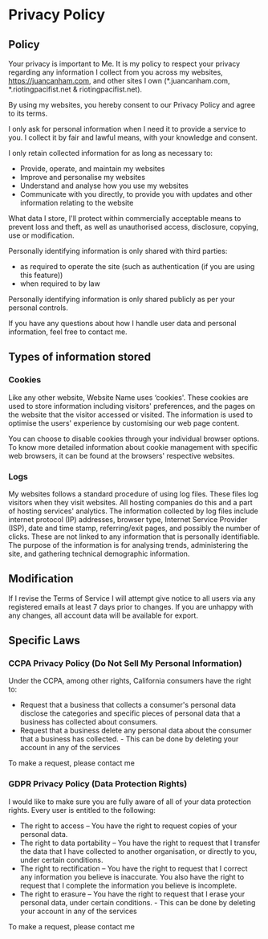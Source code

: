 # Privacy Policy

## Policy

Your privacy is important to Me. It is my policy to respect your privacy regarding any information I collect from you across my websites, https://juancanham.com, and other sites I own (*.juancanham.com, *.riotingpacifist.net & riotingpacifist.net).

By using my websites, you hereby consent to our Privacy Policy and agree to its terms.

I only ask for personal information when I need it to provide a service to you. I collect it by fair and lawful means, with your knowledge and consent.

I only retain collected information for as long as necessary to:

* Provide, operate, and maintain my websites
* Improve and personalise my websites
* Understand and analyse how you use my websites
* Communicate with you directly, to provide you with updates and other information relating to the website

What data I store, I'll protect within commercially acceptable means to prevent loss and theft, as well as unauthorised access, disclosure, copying, use or modification.

Personally identifying information is only shared with third parties:

* as required to operate the site (such as authentication (if you are using this feature))
* when required to by law

Personally identifying information is only shared publicly as per your personal controls.

If you have any questions about how I handle user data and personal information, feel free to contact me.

## Types of information stored

### Cookies

Like any other website, Website Name uses ‘cookies'. These cookies are used to store information including visitors' preferences, and the pages on the website that the visitor accessed or visited. The information is used to optimise the users' experience by customising our web page content.

You can choose to disable cookies through your individual browser options. To know more detailed information about cookie management with specific web browsers, it can be found at the browsers' respective websites.

### Logs

My websites follows a standard procedure of using log files. These files log visitors when they visit websites. All hosting companies do this and a part of hosting services' analytics. The information collected by log files include internet protocol (IP) addresses, browser type, Internet Service Provider (ISP), date and time stamp, referring/exit pages, and possibly the number of clicks. These are not linked to any information that is personally identifiable. The purpose of the information is for analysing trends, administering the site, and gathering technical demographic information.

## Modification

If I revise the Terms of Service I will attempt give notice to all users via any registered emails at least 7 days prior to changes.
If you are unhappy with any changes, all account data will be available for export.

## Specific Laws

### CCPA Privacy Policy (Do Not Sell My Personal Information)

Under the CCPA, among other rights, California consumers have the right to:

* Request that a business that collects a consumer's personal data disclose the categories and specific pieces of personal data that a business has collected about consumers.
* Request that a business delete any personal data about the consumer that a business has collected. - This can be done by deleting your account in any of the services

To make a request, please contact me

### GDPR Privacy Policy (Data Protection Rights)

I would like to make sure you are fully aware of all of your data protection rights. Every user is entitled to the following:

* The right to access – You have the right to request copies of your personal data.
* The right to data portability – You have the right to request that I transfer the data that I have collected to another organisation, or directly to you, under certain conditions.
* The right to rectification – You have the right to request that I correct any information you believe is inaccurate. You also have the right to request that I complete the information you believe is incomplete.
* The right to erasure – You have the right to request that I erase your personal data, under certain conditions. - This can be done by deleting your account in any of the services

To make a request, please contact me
